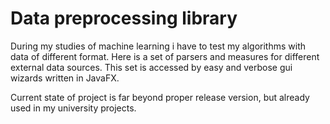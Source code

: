 # Data preprocessing library
During my studies of machine learning i have to test my algorithms with data of different format.
Here is a set of parsers and measures for different external data sources.
This set is accessed by easy and verbose gui wizards written in JavaFX.

Current state of project is far beyond proper release version, but already used in my university projects.
